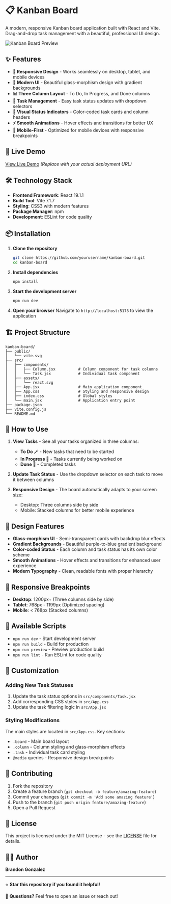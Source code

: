 # 📋 Kanban Board

A modern, responsive Kanban board application built with React and Vite. Drag-and-drop task management with a beautiful, professional UI design.

![Kanban Board Preview](https://via.placeholder.com/800x400/667eea/ffffff?text=Kanban+Board+Preview)

## ✨ Features

- **📱 Responsive Design** - Works seamlessly on desktop, tablet, and mobile devices
- **🎨 Modern UI** - Beautiful glass-morphism design with gradient backgrounds
- **📊 Three Column Layout** - To Do, In Progress, and Done columns
- **🔄 Task Management** - Easy task status updates with dropdown selectors
- **🎯 Visual Status Indicators** - Color-coded task cards and column headers
- **⚡ Smooth Animations** - Hover effects and transitions for better UX
- **📱 Mobile-First** - Optimized for mobile devices with responsive breakpoints

## 🚀 Live Demo

[View Live Demo](https://your-demo-link.com) *(Replace with your actual deployment URL)*

## 🛠️ Technology Stack

- **Frontend Framework**: React 19.1.1
- **Build Tool**: Vite 7.1.7
- **Styling**: CSS3 with modern features
- **Package Manager**: npm
- **Development**: ESLint for code quality

## 📦 Installation

1. **Clone the repository**
   ```bash
   git clone https://github.com/yourusername/kanban-board.git
   cd kanban-board
   ```

2. **Install dependencies**
   ```bash
   npm install
   ```

3. **Start the development server**
   ```bash
   npm run dev
   ```

4. **Open your browser**
   Navigate to `http://localhost:5173` to view the application

## 🏗️ Project Structure

```
kanban-board/
├── public/
│   └── vite.svg
├── src/
│   ├── components/
│   │   ├── Column.jsx          # Column component for task columns
│   │   └── Task.jsx            # Individual task component
│   ├── assets/
│   │   └── react.svg
│   ├── App.jsx                 # Main application component
│   ├── App.css                 # Styling and responsive design
│   ├── index.css               # Global styles
│   └── main.jsx                # Application entry point
├── package.json
├── vite.config.js
└── README.md
```

## 🎯 How to Use

1. **View Tasks** - See all your tasks organized in three columns:
   - **To Do 🪄** - New tasks that need to be started
   - **In Progress 🚀** - Tasks currently being worked on
   - **Done 🌟** - Completed tasks

2. **Update Task Status** - Use the dropdown selector on each task to move it between columns

3. **Responsive Design** - The board automatically adapts to your screen size:
   - Desktop: Three columns side by side
   - Mobile: Stacked columns for better mobile experience

## 🎨 Design Features

- **Glass-morphism UI** - Semi-transparent cards with backdrop blur effects
- **Gradient Backgrounds** - Beautiful purple-to-blue gradient background
- **Color-coded Status** - Each column and task status has its own color scheme
- **Smooth Animations** - Hover effects and transitions for enhanced user experience
- **Modern Typography** - Clean, readable fonts with proper hierarchy

## 📱 Responsive Breakpoints

- **Desktop**: 1200px+ (Three columns side by side)
- **Tablet**: 768px - 1199px (Optimized spacing)
- **Mobile**: < 768px (Stacked columns)

## 🚀 Available Scripts

- `npm run dev` - Start development server
- `npm run build` - Build for production
- `npm run preview` - Preview production build
- `npm run lint` - Run ESLint for code quality

## 🔧 Customization

### Adding New Task Statuses

1. Update the task status options in `src/components/Task.jsx`
2. Add corresponding CSS styles in `src/App.css`
3. Update the task filtering logic in `src/App.jsx`

### Styling Modifications

The main styles are located in `src/App.css`. Key sections:
- `.board` - Main board layout
- `.column` - Column styling and glass-morphism effects
- `.task` - Individual task card styling
- `@media` queries - Responsive design breakpoints

## 🤝 Contributing

1. Fork the repository
2. Create a feature branch (`git checkout -b feature/amazing-feature`)
3. Commit your changes (`git commit -m 'Add some amazing feature'`)
4. Push to the branch (`git push origin feature/amazing-feature`)
5. Open a Pull Request

## 📄 License

This project is licensed under the MIT License - see the [LICENSE](LICENSE) file for details.

## 👨‍💻 Author

**Brandon Gonzalez**


---

⭐ **Star this repository if you found it helpful!**

📧 **Questions?** Feel free to open an issue or reach out!
